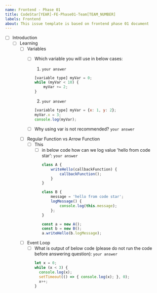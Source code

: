 ```yaml
---
name: Frontend - Phase 01
title: CodeStar[YEAR]-FE-Phase01-Team[TEAM_NUMBER]
labels: Frontend
about: This issue template is based on frontend phase 01 document
---
```


-   [ ] Introduction
    -   [ ] Learning
        -   [ ] Variables
            -   [ ] Which variable you will use in below cases:
                1. `your answer`

                ```javascript
                [variable type] myVar = 0;
                while (myVar < 10) {
                    myVar += 2;
                }
                ```

                2. `your answer`

                ```javascript
                [variable type] myVar = {x: 1, y: 2};
                myVar.x = 3;
                console.log(myVar);   
                ```

            -   [ ] Why using var is not recommended?
                `your answer`

        - [ ] Regular Function vs Arrow Function
            - [ ] This
              - [ ] in below code how can we log value 'hello from code star': `your answer`
                ```javascript
                class A {
                    writeHello(callbackFunction) {
                        callbackFunction();
                    }
                }

                class B {
                    message = 'hello from code star';
                    logMessage() {
                        console.log(this.message);
                    };
                }

                const a = new A();
                const b = new B();
                a.writeHello(b.logMessage);
                ```
      - [ ] Event Loop
        - [ ] What is output of below code (please do not run the code before answering question): `your answer`
          ```javascript
          let x = 0;
          while (x < 3) {
            console.log(x);
            setTimeout(() => { console.log(x); }, 0);
            x++;
          }
          ```